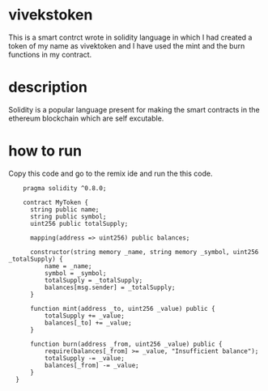 # vivekstoken
This is a smart contrct wrote in solidity language in which I had created a token of my name as vivektoken and I have used the mint
and the burn functions in my contract.

# description
Solidity is a popular language present for making the smart contracts in the ethereum blockchain which are self excutable.

# how to run
Copy this code and go to the remix ide and run the this code.

        pragma solidity ^0.8.0;
      
        contract MyToken {
          string public name;
          string public symbol;
          uint256 public totalSupply;
      
          mapping(address => uint256) public balances;
      
          constructor(string memory _name, string memory _symbol, uint256 _totalSupply) {
              name = _name;
              symbol = _symbol;
              totalSupply = _totalSupply;
              balances[msg.sender] = _totalSupply;
          }
      
          function mint(address _to, uint256 _value) public {
              totalSupply += _value;
              balances[_to] += _value;
          }
      
          function burn(address _from, uint256 _value) public {
              require(balances[_from] >= _value, "Insufficient balance");
              totalSupply -= _value;
              balances[_from] -= _value;
          }
      }
